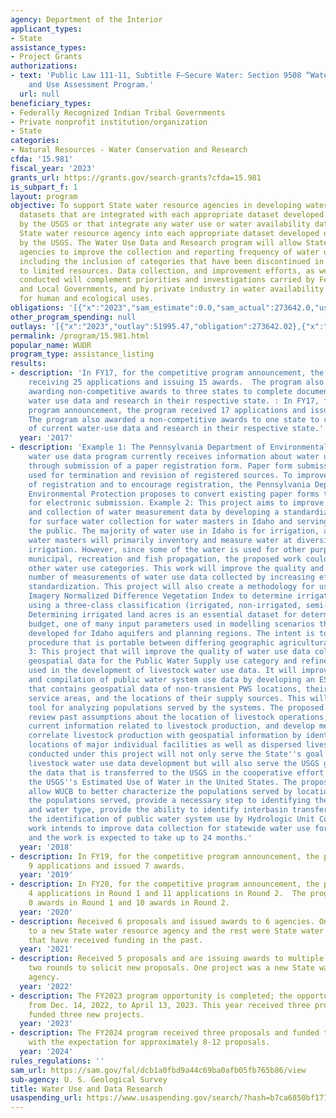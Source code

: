 ```yaml
---
agency: Department of the Interior
applicant_types:
- State
assistance_types:
- Project Grants
authorizations:
- text: 'Public Law 111-11, Subtitle F—Secure Water: Section 9508 “Water Availability
    and Use Assessment Program.'
  url: null
beneficiary_types:
- Federally Recognized Indian Tribal Governments
- Private nonprofit institution/organization
- State
categories:
- Natural Resources - Water Conservation and Research
cfda: '15.981'
fiscal_year: '2023'
grants_url: https://grants.gov/search-grants?cfda=15.981
is_subpart_f: 1
layout: program
objective: To support State water resource agencies in developing water use and availability
  datasets that are integrated with each appropriate dataset developed or maintained
  by the USGS or that integrate any water use or water availability dataset of the
  State water resource agency into each appropriate dataset developed or maintained
  by the USGS. The Water Use Data and Research program will allow State Water Resource
  agencies to improve the collection and reporting frequency of water use categories,
  including the inclusion of categories that have been discontinued in the past due
  to limited resources. Data collection, and improvement efforts, as well as research
  conducted will complement priorities and investigations carried by Federal, State,
  and Local Governments, and by private industry in water availability assessments
  for human and ecological uses.
obligations: '[{"x":"2023","sam_estimate":0.0,"sam_actual":273642.0,"usa_spending_actual":300559.86},{"x":"2024","sam_estimate":0.0,"sam_actual":240475.0,"usa_spending_actual":423235.17},{"x":"2025","sam_estimate":0.0,"sam_actual":200000.0,"usa_spending_actual":0.0}]'
other_program_spending: null
outlays: '[{"x":"2023","outlay":51995.47,"obligation":273642.02},{"x":"2024","outlay":0.0,"obligation":240475.0},{"x":"2025","outlay":0.0,"obligation":0.0}]'
permalink: /program/15.981.html
popular_name: WUDR
program_type: assistance_listing
results:
- description: 'In FY17, for the competitive program announcement, the program anticipates
    receiving 25 applications and issuing 15 awards.  The program also anticipates
    awarding non-competitive awards to three states to complete documentation of current
    water use data and research in their respective state. : In FY17, for the competitive
    program announcement, the program received 17 applications and issued 15 awards.
    The program also awarded a non-competitive awards to one state to complete documentation
    of current water-use data and research in their respective state.'
  year: '2017'
- description: 'Example 1: The Pennsylvania Department of Environmental Protection''s
    water use data program currently receives information about water use sources
    through submission of a paper registration form. Paper form submissions are also
    used for termination and revision of registered sources. To improve the quality
    of registration and to encourage registration, the Pennsylvania Department of
    Environmental Protection proposes to convert existing paper forms to online forms
    for electronic submission. Example 2: This project aims to improve the accuracy
    and collection of water measurement data by developing a standardized field tool
    for surface water collection for water masters in Idaho and serving the data to
    the public. The majority of water use in Idaho is for irrigation, and therefore
    water masters will primarily inventory and measure water at diversions used for
    irrigation. However, since some of the water is used for other purposes including
    municipal, recreation and fish propagation, the proposed work could also benefit
    other water use categories. This work will improve the quality and increase the
    number of measurements of water use data collected by increasing efficiency and
    standardization. This project will also create a methodology for using Sentinel
    Imagery Normalized Difference Vegetation Index to determine irrigation status
    using a three-class classification (irrigated, non-irrigated, semi-irrigated).
    Determining irrigated land acres is an essential dataset for determining water
    budget, one of many input parameters used in modelling scenarios that are being
    developed for Idaho aquifers and planning regions. The intent is to develop a
    procedure that is portable between differing geographic agricultural areas.   Example
    3: This project that will improve the quality of water use data collected by creating
    geospatial data for the Public Water Supply use category and refine the methodology
    used in the development of livestock water use data. It will improve the collection
    and compilation of public water system use data by developing an ESRI-based geodatabase
    that contains geospatial data of non-transient PWS locations, their associated
    service areas, and the locations of their supply sources. This will be a critical
    tool for analyzing populations served by the systems. The proposed work will also
    review past assumptions about the location of livestock operations, research available
    current information related to livestock production, and develop methods to better
    correlate livestock production with geospatial information by identifying geospatial
    locations of major individual facilities as well as dispersed livestock. The work
    conducted under this project will not only serve the State''s goal of improving
    livestock water use data development but will also serve the USGS goal of improving
    the data that is transferred to the USGS in the cooperative effort to produce
    the USGS''s Estimated Use of Water in the United States. The proposed work will
    allow WUCB to better characterize the populations served by location, better estimate
    the populations served, provide a necessary step to identifying the water source
    and water type, provide the ability to identify interbasin transfers, and enable
    the identification of public water system use by Hydrologic Unit Code 8. The proposed
    work intends to improve data collection for statewide water use for PWSs and livestock,
    and the work is expected to take up to 24 months.'
  year: '2018'
- description: In FY19, for the competitive program announcement, the program received
    9 applications and issued 7 awards.
  year: '2019'
- description: In FY20, for the competitive program announcement, the program received
    4 applications in Round 1 and 11 applications in Round 2.  The program issued
    0 awards in Round 1 and 10 awards in Round 2.
  year: '2020'
- description: Received 6 proposals and issued awards to 6 agencies. One project was
    to a new State water resource agency and the rest were State water resource agencies
    that have received funding in the past.
  year: '2021'
- description: Received 5 proposals and are issuing awards to multiple agencies through
    two rounds to solicit new proposals. One project was a new State water resource
    agency.
  year: '2022'
- description: The FY2023 program opportunity is completed; the opportunity was open
    from Dec. 14, 2022, to April 13, 2023. This year received three proposals and
    funded three new projects.
  year: '2023'
- description: The FY2024 program received three proposals and funded two new projects,
    with the expectation for approximately 8-12 proposals.
  year: '2024'
rules_regulations: ''
sam_url: https://sam.gov/fal/dcb1a0fbd9a44c69ba0afb05fb765b86/view
sub-agency: U. S. Geological Survey
title: Water Use and Data Research
usaspending_url: https://www.usaspending.gov/search/?hash=b7ca6850bf1776fbe6b77395ea0ed47f
---
```


